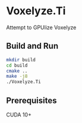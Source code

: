 # Voxelyze.Ti
Attempt to GPUlize Voxelyze

## Build and Run

```bash
mkdir build
cd build
cmake ..
make -j8
./Voxelyze.Ti
```

## Prerequisites

CUDA 10+
